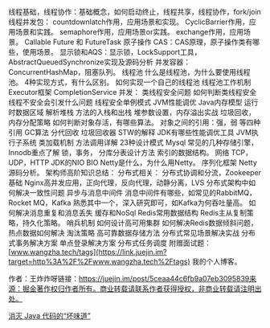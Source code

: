 线程基础，线程协作：基础概念，如何启动终止，线程共享，线程协作，fork/join 线程并发包： countdownlatch作用，应用场景和实现。 CyclicBarrier作用，应用场景和实践。 semaphore作用，应用场景or实践。 exchange作用，应用场景。 Callable Future 和 FutureTask 原子操作 CAS：CAS原理，原子操作类有哪些，使用场景。 显示锁和AQS：显示锁，LockSupport工具，AbstractQueuedSynchronize实现及源码分析 并发容器：ConcurrentHashMap，阻塞队列。 线程池 什么是线程池，为什么要使用线程池。 4种实现方式，有什么区别。 如何实现一个自己的线程池 线程池工作机制 Executor框架 CompletionService 并发： 类线程安全问题 如何判断类线程安全 线程不安全会引发什么问题 线程安全单例模式 JVM性能调优 Java内存模型 运行时数据区域 解析堆栈 方法的入栈和出栈 堆参数设置，内存溢出实战 垃圾回收，内存分配策略 如何判断对象存活，有哪些算法。 对象之间的引用：强，弱 等四种引用 GC算法 分代回收 垃圾回收器 STW的解释 JDK有哪些性能调优工具 JVM执行子系统 类加载机制 方法调用详解 23种设计模式 Mysql 常见的几种存储引擎，Innodb重点了解 锁，事务， 分库分表设计方法 索引的数据结构。 网络 TCP，UDP，HTTP JDK的NIO BIO Netty是什么，为什么用Netty。 序列化框架 Netty源码分析。 架构师高阶知识总结： 分布式相关： 分布式协调和分流，Zookeeper基础 Nginx高并发应用，正向代理，反向代理，动静分离，LVS 分布式架构中如何解决一致性问题 异步与消息中间件 消息中间件有哪些，如常见的RabbitMQ，Rocket MQ，Kafka 熟悉其中一个，深入研究即可，如Kafka为何吞吐量高。 如何解决消息重复和消息丢失 缓存和NoSql Redis常用数据结构 Redis主从复制策略，持久化策略。 哨兵机制 如何设计高可用集群 如何解决Redis数据倾斜问题， 热点数据如何解决 淘汰策略 高可靠数据存储方法 分布式常见场景解决实战 分布式事务解决方案 单点登录解决方案 分布式任务调度 附赠面试题：[www.wangzha.tech/tags](https://link.juejin.im?target=http%3A%2F%2Fwww.wangzha.tech%2Ftags) 我的个人博客。

作者：王炸炸呀链接：https://juejin.im/post/5ceaa44c6fb9a07eb3095839来源：掘金著作权归作者所有。商业转载请联系作者获得授权，非商业转载请注明出处。





[消灭 Java 代码的“坏味道”](https://juejin.im/post/5d7f30256fb9a06aeb10eeda)













